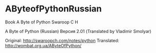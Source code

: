 # AByteofPythonRussian
Book A Byte of Python Swaroop C H

A Byte of Python (Russian)
Версия 2.01
(Translated by Vladimir Smolyar)

Original: http://swaroopch.com/notes/python
Translated: http://wombat.org.ua/AByteOfPython/
